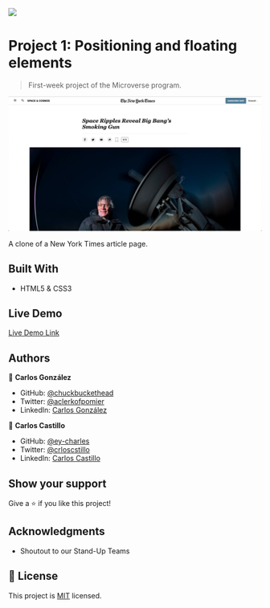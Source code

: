 ![](https://img.shields.io/badge/Microverse-blueviolet)

# Project 1: Positioning and floating elements

> First-week project of the Microverse program.

![screenshot](./resources/app_screenshot.png)

A clone of a New York Times article page.

## Built With

- HTML5 & CSS3

## Live Demo

[Live Demo Link](https://chuckbuckethead.github.io/microverse-nyt-article/)

## Authors

👤 **Carlos González**

- GitHub: [@chuckbuckethead](https://github.com/chuckbuckethead)
- Twitter: [@aclerkofpomier](https://twitter.com/aclerkofpomier)
- LinkedIn: [Carlos González](https://www.linkedin.com/in/chuckbuckethead/)

👤 **Carlos Castillo**

- GitHub: [@ey-charles](https://github.com/ey-charles)
- Twitter: [@crloscstillo](https://twitter.com/crloscstillo)
- LinkedIn: [Carlos Castillo](https://www.linkedin.com/in/carlos-castillo-70430711a/)

## Show your support

Give a ⭐️ if you like this project!

## Acknowledgments

- Shoutout to our Stand-Up Teams

## 📝 License

This project is [MIT](https://www.mit.edu/~amini/LICENSE.md) licensed.
